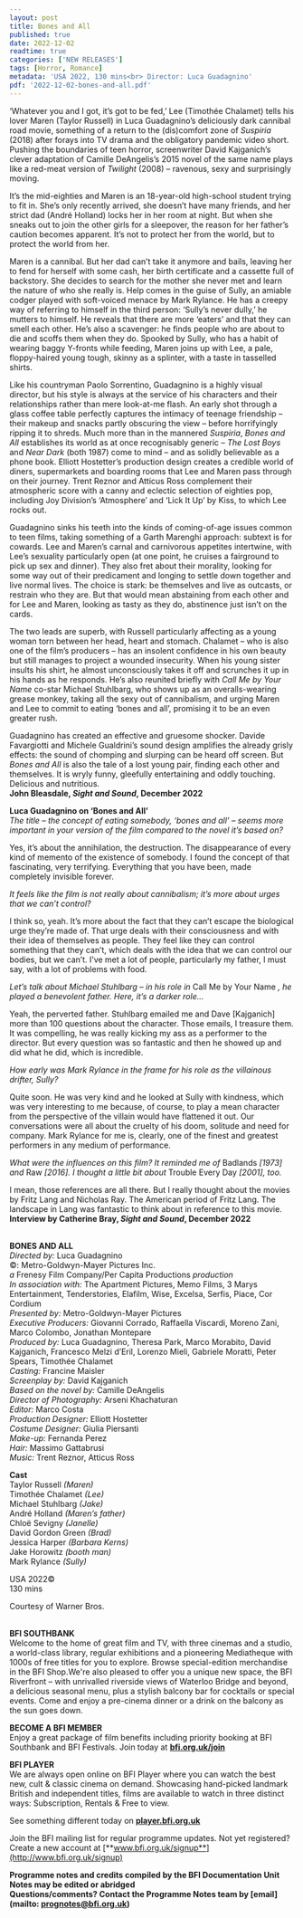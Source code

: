 ```yaml
---
layout: post
title: Bones and All
published: true
date: 2022-12-02
readtime: true
categories: ['NEW RELEASES']
tags: [Horror, Romance]
metadata: 'USA 2022, 130 mins<br> Director: Luca Guadagnino'
pdf: '2022-12-02-bones-and-all.pdf'
---
```


‘Whatever you and I got, it’s got to be fed,’ Lee (Timothée Chalamet) tells his lover Maren (Taylor Russell) in Luca Guadagnino’s deliciously dark cannibal road movie, something of a return to the (dis)comfort zone of _Suspiria_ (2018) after forays into TV drama and the obligatory pandemic video short. Pushing the boundaries of teen horror, screenwriter David Kajganich’s clever adaptation of Camille DeAngelis’s 2015 novel of the same name plays like a red-meat version of _Twilight_ (2008) – ravenous, sexy and surprisingly moving.

It’s the mid-eighties and Maren is an 18-year-old high-school student trying to fit in. She’s only recently arrived, she doesn’t have many friends, and her strict dad (André Holland) locks her in her room at night. But when she sneaks out to join the other girls for a sleepover, the reason for her father’s caution becomes apparent. It’s not to protect her from the world, but to protect the world  from her.

Maren is a cannibal. But her dad can’t take it anymore and bails, leaving her to fend for herself with some cash, her birth certificate and a cassette full of backstory. She decides to search for the mother she never met and learn the nature of who she really is. Help comes in the guise of Sully, an amiable codger played with soft-voiced menace by Mark Rylance. He has a creepy way of referring to himself in the third person: ‘Sully’s never dully,’ he mutters to himself. He reveals that there are more ‘eaters’ and that they can smell each other. He’s also a scavenger: he finds people who are about to die and scoffs them when they do. Spooked by Sully, who has a habit of wearing baggy  Y-fronts while feeding, Maren joins up with Lee, a pale, floppy-haired young tough, skinny as a splinter, with a taste in tasselled shirts.

Like his countryman Paolo Sorrentino, Guadagnino is a highly visual director, but his style is always at the service of his characters and their relationships rather than mere look-at-me flash. An early shot through a glass coffee table perfectly captures the intimacy of teenage friendship – their makeup and snacks partly obscuring the view – before horrifyingly ripping it to shreds.  Much more than in the mannered _Suspiria_, _Bones and All_ establishes its world as at once recognisably generic – _The Lost Boys_ and _Near Dark_ (both 1987) come to mind – and as solidly believable as a phone book. Elliott Hostetter’s production design creates a credible world of diners, supermarkets and boarding rooms that Lee and Maren pass through on their journey. Trent Reznor and Atticus Ross complement their atmospheric score with a canny and eclectic selection of eighties pop, including Joy Division’s ‘Atmosphere’ and ‘Lick It Up’ by Kiss, to which Lee rocks out.

Guadagnino sinks his teeth into the kinds of coming-of-age issues common to teen films, taking something of a Garth Marenghi approach: subtext is for cowards. Lee and Maren’s carnal and carnivorous appetites intertwine, with Lee’s sexuality particularly open (at one point, he cruises a fairground to pick up sex and dinner). They also fret about their morality, looking for some way out of their predicament and longing to settle down together and live normal lives. The choice is stark: be themselves and live as outcasts, or restrain who they are. But that would mean abstaining from each other and for Lee and Maren, looking as tasty as they do, abstinence just isn’t on the cards.

The two leads are superb, with Russell particularly affecting as a young woman torn between her head, heart and stomach. Chalamet – who is also one of the film’s producers – has an insolent confidence in his own beauty but still manages to project a wounded insecurity. When his young sister insults his shirt, he almost unconsciously takes it off and scrunches it up in his hands as he responds. He’s also reunited briefly with _Call Me by Your Name_ co-star Michael Stuhlbarg, who shows up as an overalls-wearing grease monkey, taking all the sexy out of cannibalism, and urging Maren and Lee to commit to eating ‘bones and all’, promising it to be an even greater rush.

Guadagnino has created an effective and gruesome shocker. Davide Favargiotti and Michele Gualdrini’s sound design amplifies the already grisly effects: the sound of chomping and slurping can be heard off screen. But _Bones and All_ is also the tale of a lost young pair, finding each other and themselves. It is wryly funny, gleefully entertaining and oddly touching. Delicious and nutritious.  
**John Bleasdale, _Sight and Sound_, December 2022**

**Luca Guadagnino on ‘Bones and All’**  
_The title – the concept of eating somebody, ‘bones and all’ – seems more important in your version of the film compared to the novel it’s based on?_

Yes, it’s about the annihilation, the destruction. The disappearance of every kind of memento of the existence of somebody. I found the concept of that fascinating, very terrifying. Everything that you have been, made completely invisible forever.

_It feels like the film is not really about cannibalism; it’s more about urges that we can’t control?_

I think so, yeah. It’s more about the fact that they can’t escape the biological urge they’re made of. That urge deals with their consciousness and with their idea of themselves as people. They feel like they can control something that they can’t, which deals with the idea that we can control our bodies, but we can’t. I’ve met a lot of people, particularly my father, I must say, with a lot of problems with food.

_Let’s talk about Michael Stuhlbarg – in his role in_ Call Me by Your Name _, he played a benevolent father. Here, it’s a darker role…_

Yeah, the perverted father.  Stuhlbarg emailed me and Dave [Kajganich] more than 100 questions about the character. Those emails, I treasure them. It was compelling, he was really kicking my ass as a performer to the director. But every question was so fantastic and then he showed up and did what he did, which is incredible.

_How early was Mark Rylance in the frame for his role as the villainous  drifter, Sully?_

Quite soon. He was very kind and he looked at Sully with kindness, which was very interesting to me because, of course, to play a mean character from the perspective of the villain would have flattened it out. Our conversations were all about the cruelty of his doom, solitude and need for company. Mark Rylance for me is, clearly, one of the finest and greatest performers in any medium  of performance.

_What were the influences on this film? It reminded me of_ Badlands _[1973] and_ Raw _[2016]. I thought a little bit about_ Trouble Every Day _[2001], too._

I mean, those references are all there. But I really thought about the movies by Fritz Lang and Nicholas Ray. The American period of Fritz Lang. The landscape in Lang was fantastic to think about in reference to this movie.  
**Interview by Catherine Bray, _Sight and Sound_, December 2022**
<br><br>

**BONES AND ALL**<br>
_Directed by:_ Luca Guadagnino<br>
©: Metro-Goldwyn-Mayer Pictures Inc.<br>
_a_ Frenesy Film Company/Per Capita Productions _production_<br>
_In association with:_ The Apartment Pictures,  Memo Films, 3 Marys Entertainment, Tenderstories, Elafilm, Wise, Excelsa, Serfis, Piace, Cor Cordium<br>
_Presented by:_ Metro-Goldwyn-Mayer Pictures<br>
_Executive Producers:_  Giovanni Corrado,  Raffaella Viscardi, Moreno Zani, Marco Colombo, Jonathan Montepare<br>
_Produced by:_  Luca Guadagnino, Theresa Park, Marco Morabito, David Kajganich, Francesco Melzi d’Eril, Lorenzo Mieli, Gabriele Moratti, Peter Spears, Timothée Chalamet<br>
_Casting:_ Francine Maisler<br>
_Screenplay by:_  David Kajganich<br>
_Based on the novel by:_  Camille DeAngelis<br>
_Director of Photography:_ Arseni Khachaturan<br>
_Editor:_ Marco Costa<br>
_Production Designer:_ Elliott Hostetter<br>
_Costume Designer:_ Giulia Piersanti<br>
_Make-up:_ Fernanda Perez<br>
_Hair:_ Massimo Gattabrusi<br>
_Music:_ Trent Reznor, Atticus Ross<br>

**Cast**<br>
Taylor Russell _(Maren)_<br>
Timothée Chalamet _(Lee)_<br>
Michael Stuhlbarg _(Jake)_<br>
André Holland _(Maren’s father)_<br>
Chloë Sevigny _(Janelle)_<br>
David Gordon Green _(Brad)_<br>
Jessica Harper _(Barbara Kerns)_<br>
Jake Horowitz _(booth man)_<br>
Mark Rylance _(Sully)_<br>

USA 2022©<br>
130 mins

Courtesy of Warner Bros.<br>
<br>


**BFI SOUTHBANK**  
Welcome to the home of great film and TV, with three cinemas and a studio, a world-class library, regular exhibitions and a pioneering Mediatheque with 1000s of free titles for you to explore. Browse special-edition merchandise in the BFI Shop.We&#39;re also pleased to offer you a unique new space, the BFI Riverfront – with unrivalled riverside views of Waterloo Bridge and beyond, a delicious seasonal menu, plus a stylish balcony bar for cocktails or special events. Come and enjoy a pre-cinema dinner or a drink on the balcony as the sun goes down.  

**BECOME A BFI MEMBER**  
Enjoy a great package of film benefits including priority booking at BFI Southbank and BFI Festivals. Join today at [**bfi.org.uk/join**](http://www.bfi.org.uk/join)  

**BFI PLAYER**  
 We are always open online on BFI Player where you can watch the best new, cult &amp; classic cinema on demand. Showcasing hand-picked landmark British and independent titles, films are available to watch in three distinct ways: Subscription, Rentals &amp; Free to view.  

See something different today on [**player.bfi.org.uk**](https://player.bfi.org.uk)  

Join the BFI mailing list for regular programme updates. Not yet registered? Create a new account at [**www.bfi.org.uk/signup**](http://www.bfi.org.uk/signup)

**Programme notes and credits compiled by the BFI Documentation Unit  
Notes may be edited or abridged  
Questions/comments? Contact the Programme Notes team by [email](mailto: prognotes@bfi.org.uk)**

